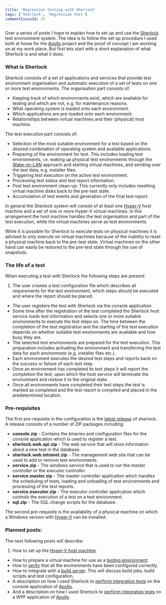 ```yaml
---
title: 'Regression testing with Sherlock'
tags: ['Sherlock', 'Regression test']
commentIssueId: 25
---
```


Over a series of posts I hope to explain how to set up and use the [Sherlock](/projects/sherlock.html) test environment system. The idea is to follow the set up procedure I used both at home for the [Apollo](/projects/apollo.html) project and the proof of concept I am working on at my work place. But first lets start with a short explanation of what Sherlock is and what it does. 

### What is Sherlock

Sherlock consists of a set of applications and services that provide test environment organisation and automatic execution of a set of tests on one or more test environments. The organisation part consists of:

* Keeping track of which environments exist, which are available for testing and which are not, e.g. for maintenance reasons.
* What operating system is loaded onto each environment.
* Which applications are pre-loaded onto each environment.
* Relationships between virtual machines and their (physical) host machine. 

The test execution part consists of:

* Selection of the most suitable environment for a test based on the desired combination of operating system and available applications.
* Preparing of the environment for test. This includes loading test environments, i.e. waking up physical test environments through the [Wake-on-LAN](http://en.wikipedia.org/wiki/Wake-on-LAN) approach and starting virtual machines, and sending over the test data, e.g. installer files.
* Triggering test execution on the active test environment.
* Processing test status and test report information.
* Post test environment clean-up. This currently only includes resetting virtual machine disks back to the pre-test state.
* Accumulation of test events and generation of the final test report.

In general the Sherlock system will consist of at least one [Hyper-V](http://en.wikipedia.org/wiki/Hyper-V) host machine and a set of one or more Hyper-V virtual machines. In this arrangement the host machine handles the test organisation and part of the test execution, while the virtual machines serve as test environments. 

While it is possible for Sherlock to execute tests on physical machines it is advised to only execute on virtual machines because of the inability to reset a physical machine back to the pre-test state. Virtual machines on the other hand can easily be restored to the pre-test state through the use of snapshots.

### The life of a test

When executing a test with Sherlock the following steps are present: 

1. The user creates a test configuration file which describes all requirements for the test environment, which steps should be executed and where the report should be placed.
* The user registers the test with Sherlock via the console application.
* Some time after the registration of the test completed the Sherlock host service loads test information and selects one or more suitable environments to execute the test steps on. The time between the completion of the test registration and the starting of the test execution depends on whether suitable test environments are available and how busy they are.
* The selected test environments are prepared for the test execution. This preparation includes activating the environment and transferring the test data for each environment (e.g. installer files etc.).
* Each environment executes the desired test steps and reports back on the success or failure of each test step.
* Once an environment has completed its test steps it will report the completion the test, upon which the host service will terminate the environment and restore it to the original state.
* Once all environments have completed their test steps the test is marked as completed and the test report is compiled and placed in the predetermined location.  

### Pre-requisites

The first pre-requisite in the configuration is the [latest release](https://github.com/pvandervelde/Sherlock/releases) of sherlock. A release consists of a number of ZIP packages including:

* **console.zip** - Contains the binaries and configuration files for the console application which is used to register a test.
* **sherlock.web.api.zip** - The web service that will store information about a new test in the database.
* **sherlock.web.intranet.zip** - The management web site that can be used to add or remove test environments.
* **service.zip** - The windows service that is used to run the *master controller* or the *executor controller*.
* **service.master.zip** - The master controller application which handles the scheduling of tests, loading and unloading of test environments and processing of the test reports. 
* **service.executor.zip** - The executor controller application which controls the execution of a test on a test environment.
* **sql.zip** - The SQL change scripts for the database.

The second pre-requisite is the availability of a physical machine on which a Windows version with [Hyper-V](http://en.wikipedia.org/wiki/Hyper-V#System_requirements_and_specifications) can be installed.

### Planned posts: 

The next following posts will describe:

1. How to set up the [Hyper-V host machine](/posts/2013-12-10_Setting-up-Sherlock-serverside.html).
* How to prepare a virtual machine for use as a [testing environment](/posts/2013-12-11_Setting-up-Sherlock-virtualmachines.html).
* How to [verify](/posts/2013-12-24_Setting-up-Sherlock-verification.html)  that all the environments have been configured correctly.
* How to integrate with a [build server](/posts/2014-01-13_Integrating-Sherlock-with-a-build-server.html). This will discuss build jobs, build scripts and test configuration.
* A description on how I used Sherlock to [perform integration tests](/posts/2014-02-18_Regression-testing-console-applications.html) on the console application of [Apollo](/projects/apollo.html).
* And a description on how I used Sherlock to [perform integration tests](/posts/2014-03-31_Regression-testing-gui-applications.html) on a WPF application of [Apollo](/projects/apollo.html).